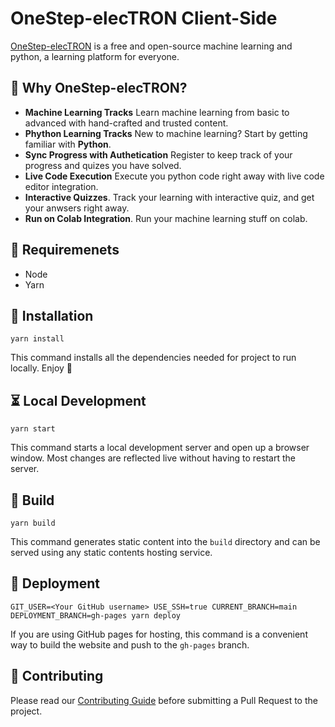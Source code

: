 # OneStep-elecTRON Client-Side

[OneStep-elecTRON](https://onestep-electron.github.io) is a free and open-source machine learning and python, a learning platform for everyone.

## 🧐 Why OneStep-elecTRON?

- **Machine Learning Tracks** Learn machine learning from basic to advanced with hand-crafted and trusted content.
- **Phython Learning Tracks** New to machine learning? Start by getting familiar with **Python**.
- **Sync Progress with Authetication** Register to keep track of your progress and quizes you have solved.
- **Live Code Execution** Execute you python code right away with live code editor integration.
- **Interactive Quizzes**. Track your learning with interactive quiz, and get your anwsers right away.
- **Run on Colab Integration**. Run your machine learning stuff on colab.

## 🎉 Requiremenets

- Node
- Yarn

## 🧠 Installation

```console
yarn install
```
This command installs all the dependencies needed for project to run locally. Enjoy 🎉

## ⏳ Local Development

```console
yarn start
```

This command starts a local development server and open up a browser window. Most changes are reflected live without having to restart the server.

## 👾 Build

```console
yarn build
```

This command generates static content into the `build` directory and can be served using any static contents hosting service.

## 🤖 Deployment

```console
GIT_USER=<Your GitHub username> USE_SSH=true CURRENT_BRANCH=main DEPLOYMENT_BRANCH=gh-pages yarn deploy
```

If you are using GitHub pages for hosting, this command is a convenient way to build the website and push to the `gh-pages` branch.

## 🙈 Contributing

Please read our [Contributing Guide](./CONTRIBUTING.md) before submitting a Pull Request to the project.
